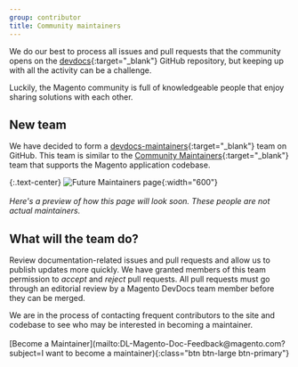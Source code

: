 ```yaml
---
group: contributor
title: Community maintainers
---
```


We do our best to process all issues and pull requests that the community opens on the [devdocs](https://github.com/magento/devdocs){:target="_blank"} GitHub repository, but keeping up with all the activity can be a challenge.

Luckily, the Magento community is full of knowledgeable people that enjoy sharing solutions with each other.

## New team

We have decided to form a [devdocs-maintainers](https://github.com/orgs/magento/teams/devdocs-maintainers/members){:target="\_blank"} team on GitHub. This team is similar to the [Community Maintainers](https://magento.com/magento-contributors#maintainers){:target="_blank"} team that supports the Magento application codebase.

{:.text-center}
![Future Maintainers page](img/maintainers-sneak-peek.jpg){:width="600"}
<br /><br />_Here's a preview of how this page will look soon. These people are not actual maintainers._

## What will the team do?

Review documentation-related issues and pull requests and allow us to publish updates more quickly. We have granted members of this team permission to _accept_ and _reject_ pull requests. All pull requests must go through an editorial review by a Magento DevDocs team member before they can be merged.

<div class="bs-callout text-center" markdown="1">
We are in the process of contacting frequent contributors to the site and codebase to see who may be interested in becoming a maintainer.
<br /><br />
[Become a Maintainer](mailto:DL-Magento-Doc-Feedback@magento.com?subject=I want to become a maintainer){:class="btn btn-large btn-primary"}
</div>
